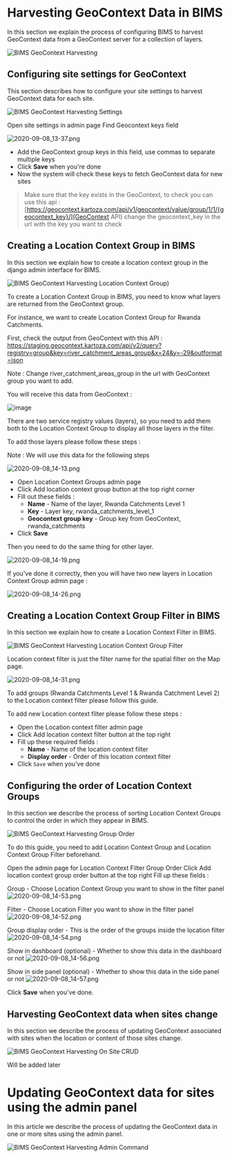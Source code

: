 # Harvesting GeoContext Data in BIMS

In this section we explain the process of configuring BIMS to harvest GeoContext data from a GeoContext server for a collection of layers.

![BIMS GeoContext Harvesting](img/BIMSGeoContextHarvesting.width-800.png)

## Configuring site settings for GeoContext

This section describes how to configure your site settings to harvest GeoContext data for each site.

![BIMS GeoContext Harvesting Settings](img/BIMSGeoContextHarvestingSettings.width-800.png)

Open site settings in admin page
Find Geocontext keys field

![2020-09-08_13-37.png](img/2020-09-08_13-37.width-800.png)

* Add the GeoContext group keys in this field, use commas to separate multiple keys
* Click **Save** when you're done
* Now the system will check these keys to fetch GeoContext data for new sites

> Make sure that the key exists in the GeoContext, to check you can use this api : [https://geocontext.kartoza.com/api/v1/geocontext/value/group/1/1/{geocontext_key}/](GeoContext API) change the geocontext_key in the url with the key you want to check

## Creating a Location Context Group in BIMS

In this section we explain how to create a location context group in the django admin interface for BIMS.

![BIMS GeoContext Harvesting Location Context Group](img/BIMSGeoContextHarvestingLocationContextGroup.width-800.png))

To create a Location Context Group in BIMS, you need to know what layers are returned from the GeoContext group.

For instance, we want to create Location Context Group for Rwanda Catchments.

First, check the output from GeoContext with this API :
<https://staging.geocontext.kartoza.com/api/v2/query?registry=group&key=river_catchment_areas_group&x=24&y=-29&outformat=json>

Note : Change river_catchment_areas_group in the url with GeoContext group you want to add.

You will receive this data from GeoContext :

![image](https://user-images.githubusercontent.com/1979569/180606923-1b4a2336-3d6b-4a0b-a4e0-356795326804.png)

There are two service registry values (layers), so you need to add them both to the Location Context Group to display all those layers in the filter.

To add those layers please follow these steps :

Note : We will use this data for the following steps

![2020-09-08_14-13.png](img/2020-09-08_14-13.width-800.png)

* Open Location Context Groups admin page
* Click Add location context group button at the top right corner
* Fill out these fields :
  * **Name** - Name of the layer, Rwanda Catchments Level 1
  * **Key** - Layer key, rwanda_catchments_level_1
  * **Geocontext group key** - Group key from GeoContext, rwanda_catchments
* Click **Save**

Then you need to do the same thing for other layer.

![2020-09-08_14-19.png](img/2020-09-08_14-19.width-800.png)

If you've done it correctly, then you will have two new layers in Location Context Group admin page :

![2020-09-08_14-26.png](img/2020-09-08_14-26.width-800.png)

## Creating a Location Context Group Filter in BIMS

In this section we explain how to create a Location Context Filter in BIMS.

![BIMS GeoContext Harvesting Location Context Group Filter](img/BIMSGeoContextHarvestingLocationContextGroupFi.width-800.png)

Location context filter is just the filter name for the spatial filter on the Map page.

![2020-09-08_14-31.png](img/2020-09-08_14-31.width-800.png)

To add groups (Rwanda Catchments Level 1 & Rwanda Catchment Level 2) to the Location context filter please follow this guide.

To add new Location context filter please follow these steps :

* Open the Location context filter admin page
* Click Add location context filter button at the top right
* Fill up these required fields :
  * **Name** - Name of the location context filter
  * **Display order** - Order of this location context filter
* Click `Save` when you've done

## Configuring the order of Location Context Groups

In this section we describe the process of sorting Location Context Groups to control the order in which they appear in BIMS.

![BIMS GeoContext Harvesting Group Order](img/BIMSGeoContextHarvestingGroupOrder.width-800.png)

To do this guide, you need to add Location Context Group and Location Context Group Filter beforehand.

Open the admin page for Location Context Filter Group Order
Click Add location context group order button at the top right
Fill up these fields :

Group - Choose Location Context Group you want to show in the filter panel
![2020-09-08_14-53.png](img/2020-09-08_14-53.width-800.png)

Filter - Choose Location Filter you want to show in the filter panel
![2020-09-08_14-52.png](img/2020-09-08_14-52.width-800.png)

Group display order - This is the order of the groups inside the location filter
![2020-09-08_14-54.png](img/2020-09-08_14-54.width-800.png)

Show in dashboard (optional) - Whether to show this data in the dashboard or not
![2020-09-08_14-56.png](img/2020-09-08_14-56.width-800.png)

Show in side panel (optional) - Whether to show this data in the side panel or not
![2020-09-08_14-57.png](img/2020-09-08_14-57.width-800.png)

Click **Save** when you've done.

## Harvesting GeoContext data when sites change

In this section we describe the process of updating GeoContext associated with sites when the location or content of those sites change.

![BIMS GeoContext Harvesting On Site CRUD](img/BIMSGeoContextHarvestingOnSiteCRUD.width-800.png)

Will be added later

# Updating GeoContext data for sites using the admin panel

In this article we describe the process of updating the GeoContext data in one or more sites using the admin panel.

![BIMS GeoContext Harvesting Admin Command](img/BIMSGeoContextHarvestingAdminCommand.width-800.png)
